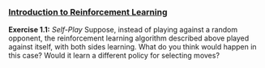 ### [Introduction to Reinforcement Learning](https://dl.acm.org/citation.cfm?id=551283)

**Exercise 1.1:** *Self-Play* Suppose, instead of playing against a random opponent, the reinforcement learning algorithm described above played against itself, with both sides learning. What do you think would happen in this case? Would it learn a different policy for selecting moves?
